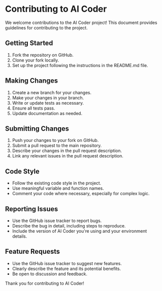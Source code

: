 # Contributing to AI Coder

We welcome contributions to the AI Coder project! This document provides guidelines for contributing to the project.

## Getting Started

1. Fork the repository on GitHub.
2. Clone your fork locally.
3. Set up the project following the instructions in the README.md file.

## Making Changes

1. Create a new branch for your changes.
2. Make your changes in your branch.
3. Write or update tests as necessary.
4. Ensure all tests pass.
5. Update documentation as needed.

## Submitting Changes

1. Push your changes to your fork on GitHub.
2. Submit a pull request to the main repository.
3. Describe your changes in the pull request description.
4. Link any relevant issues in the pull request description.

## Code Style

- Follow the existing code style in the project.
- Use meaningful variable and function names.
- Comment your code where necessary, especially for complex logic.

## Reporting Issues

- Use the GitHub issue tracker to report bugs.
- Describe the bug in detail, including steps to reproduce.
- Include the version of AI Coder you're using and your environment details.

## Feature Requests

- Use the GitHub issue tracker to suggest new features.
- Clearly describe the feature and its potential benefits.
- Be open to discussion and feedback.

Thank you for contributing to AI Coder!